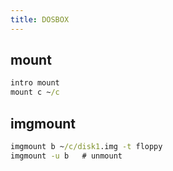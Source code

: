 ```yaml
---
title: DOSBOX
---
```


## mount
```bat
intro mount
mount c ~/c
```

## imgmount
```bat
imgmount b ~/c/disk1.img -t floppy
imgmount -u b   # unmount
```
  
